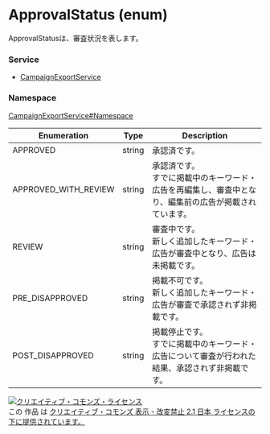 # ApprovalStatus (enum)
ApprovalStatusは、審査状況を表します。

### Service
+ [CampaignExportService](../../services/CampaignExportService.md)

### Namespace
[CampaignExportService#Namespace](../../services/CampaignExportService.md#namespace)

| Enumeration | Type | Description |
|---|---|---|
| APPROVED| string| 承認済です。 |
| APPROVED_WITH_REVIEW| string| 承認済です。<br>すでに掲載中のキーワード・広告を再編集し、審査中となり、編集前の広告が掲載されています。 |
| REVIEW| string| 審査中です。<br>新しく追加したキーワード・広告が審査中となり、広告は未掲載です。 |
| PRE_DISAPPROVED| string| 掲載不可です。<br>新しく追加したキーワード・広告が審査で承認されず非掲載です。 |
| POST_DISAPPROVED| string| 掲載停止です。<br>すでに掲載中のキーワード・広告について審査が行われた結果、承認されず非掲載です。 |

<a rel="license" href="http://creativecommons.org/licenses/by-nd/2.1/jp/"><img alt="クリエイティブ・コモンズ・ライセンス" style="border-width:0" src="https://i.creativecommons.org/l/by-nd/2.1/jp/88x31.png" /></a><br />この 作品 は <a rel="license" href="http://creativecommons.org/licenses/by-nd/2.1/jp/">クリエイティブ・コモンズ 表示 - 改変禁止 2.1 日本 ライセンスの下に提供されています。</a>
